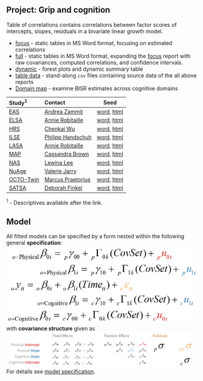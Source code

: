 Project: Grip and cognition
----
Table of correlations contains correlations between factor scores of intercepts, slopes, residuals in a bivariate linear growth model. 
- [focus][corr_focus] - static tables in MS Word format, focusing on estimated correlations 
- [full][corr_full] - static tables in MS Word format, expanding the [focus][corr_focus] report with raw covariances, computed correlations, and confidence intervals. 
- [dynamic][corr_dynamic] - forest plots  and dynamic summary table 
- [table data][table-data] - stand-along `csv` files containing source data of the all above reports
- [Domain map][domain_map] - examine BISR estimates across cognitive domains

| Study<sup>1</sup> | Contact | Seed |
| :---- | :------ | ---- |
| [EAS][eas_table_1]        |[Andrea Zammit](mailto:Andrea.Zammit@einstein.yu.edu)   |[word][eas_word], [html][eas_html]     | 
| [ELSA][elsa_table_1]      |[Annie Robitaille](mailto:annie.g.robitaille@gmail.com) |[word][elsa_word], [html][elsa_html]   |  
| [HRS][hrs_table_1]        |[Chenkai Wu](mailto:chenkai.wu2010@gmail.com)           |[word][hrs_word], [html][hrs_html]     | 
| [ILSE][ilse_table_1]      |[Philipp Handschuh](mailto:philipp.handschuh@uni-ulm.de)|[word][ilse_word], [html][ilse_html]   | 
| [LASA][lasa_table_1]      |[Annie Robitaille](mailto:annie.g.robitaille@gmail.com) |[word][lasa_word], [html][lasa_html]   | 
| [MAP][map_table_1]        |[Cassandra Brown](mailto:clb@uvic.ca)                   |[word][map_word], [html][map_html]     |
| [NAS][nas_table_1]        |[Lewina Lee](mailto:lewina@bu.edu)                      |[word][nas_word], [html][nas_html]     | 
| [NuAge][nuage_table_1]    |[Valerie Jarry ](mailto:valerie.jarry@umontreal.ca )    |[word][nuage_word], [html][nuage_html] | 
| [OCTO-Twin][octo_table_1] |[Marcus Praetorius](mailto:marcus.praetorius@psy.gu.se) |[word][octo_word], [html][octo_html]   |   
| [SATSA][satsa_table_1]    |[Deborah Finkel](mailto:dfinkel@ius.edu)                |[word][satsa_word], [html][satsa_html] | 

<sup>1</sup> - Descriptives available after the link.

## Model
All fitted models can be specified by a form nested within the following general **specification**:  
[![general_model_specification](https://github.com/IALSA/IALSA-2015-Portland/blob/master/libs/images/general_model_specification.png)](https://github.com/IALSA/IALSA-2015-Portland/blob/master/reports/model-specification/README.md)
</br>
with **covariance structure** given as
[![general_model_specification](https://github.com/IALSA/IALSA-2015-Portland/blob/master/libs/images/specification_covariance_structure.png)](https://github.com/IALSA/IALSA-2015-Portland/blob/master/reports/model-specification/README.md)  
For  details see [model specification](../../reports/model-specification/README.md).  


<!-- Below stored the short-cuts for links -->  

  [corr_focus]:https://rawgit.com/IALSA/IALSA-2015-Portland/master/reports/correlation-3/correlation-3-grip-focus.docx
   [corr_full]:https://rawgit.com/IALSA/IALSA-2015-Portland/master/reports/correlation-3/correlation-3-grip-full.docx
[corr_dynamic]:https://rawgit.com/IALSA/IALSA-2015-Portland/master/reports/correlation-3/correlation-3-grip-summary.html
  [table-data]:https://github.com/IALSA/IALSA-2015-Portland/tree/master/reports/correlation-3/table-data
  [domain_map]:https://rawgit.com/IALSA/IALSA-2015-Portland/master/reports/domain-map/domain-map-grip.html
  
  [eas_table_1]:https://rawgit.com/IALSA/IALSA-2015-Portland/master/studies/table_1_descriptives/Table1_EAS_Descriptives_IALSA_Portland.pdf 
 [elsa_table_1]:https://rawgit.com/IALSA/IALSA-2015-Portland/master/studies/table_1_descriptives/Table1_ELSA_Descriptives_IALSA_Portland.pdf   
  [hrs_table_1]:https://rawgit.com/IALSA/IALSA-2015-Portland/master/studies/table_1_descriptives/Table1_HRS_Descriptives_IALSA_Portland.pdf 
 [ilse_table_1]:https://rawgit.com/IALSA/IALSA-2015-Portland/master/studies/table_1_descriptives/Table1_ILSE_Descriptives_IALSA_Portland.pdf 
 [lasa_table_1]:https://rawgit.com/IALSA/IALSA-2015-Portland/master/studies/table_1_descriptives/Table1_LASA_Descriptives_IALSA_Portland.pdf  
  [map_table_1]:https://rawgit.com/IALSA/IALSA-2015-Portland/master/studies/table_1_descriptives/Table1_MAP_Descriptives_IALSA_Portland.pdf
  [nas_table_1]:https://rawgit.com/IALSA/IALSA-2015-Portland/master/studies/table_1_descriptives/Table1_NAS_Descriptives_IALSA_Portland.pdf 
[nuage_table_1]:https://rawgit.com/IALSA/IALSA-2015-Portland/master/studies/table_1_descriptives/Table1_NuAge_Descriptives_IALSA_Portland.pdf 
 [octo_table_1]:https://rawgit.com/IALSA/IALSA-2015-Portland/master/studies/table_1_descriptives/Table1_OCTO_Descriptives_IALSA_Portland.pdf 
[satsa_table_1]:https://rawgit.com/IALSA/IALSA-2015-Portland/master/studies/table_1_descriptives/Table1_SATSA_Descriptives_IALSA_Portland.pdf  

  [eas_word]:https://rawgit.com/IALSA/IALSA-2015-Portland/master/reports/seeds-grip/seed-eas.docx     
 [elsa_word]:https://rawgit.com/IALSA/IALSA-2015-Portland/master/reports/seeds-grip/seed-elsa.docx   
  [hrs_word]:https://rawgit.com/IALSA/IALSA-2015-Portland/master/reports/seeds-grip/seed-hrs.docx     
 [ilse_word]:https://rawgit.com/IALSA/IALSA-2015-Portland/master/reports/seeds-grip/seed-ilse.docx   
 [lasa_word]:https://rawgit.com/IALSA/IALSA-2015-Portland/master/reports/seeds-grip/seed-lasa.docx   
  [nas_word]:https://rawgit.com/IALSA/IALSA-2015-Portland/master/reports/seeds-grip/seed-nas.docx   
[nuage_word]:https://rawgit.com/IALSA/IALSA-2015-Portland/master/reports/seeds-grip/seed-nuage.docx 
  [map_word]:https://rawgit.com/IALSA/IALSA-2015-Portland/master/reports/seeds-grip/seed-map.docx     
 [octo_word]:https://rawgit.com/IALSA/IALSA-2015-Portland/master/reports/seeds-grip/seed-octo.docx   
[satsa_word]:https://rawgit.com/IALSA/IALSA-2015-Portland/master/reports/seeds-grip/seed-satsa.docx   
  
  [eas_html]:https://rawgit.com/IALSA/IALSA-2015-Portland/master/reports/seeds-grip/seed-eas.html     
 [elsa_html]:https://rawgit.com/IALSA/IALSA-2015-Portland/master/reports/seeds-grip/seed-elsa.html   
  [hrs_html]:https://rawgit.com/IALSA/IALSA-2015-Portland/master/reports/seeds-grip/seed-hrs.html     
 [ilse_html]:https://rawgit.com/IALSA/IALSA-2015-Portland/master/reports/seeds-grip/seed-ilse.html   
 [lasa_html]:https://rawgit.com/IALSA/IALSA-2015-Portland/master/reports/seeds-grip/seed-lasa.html   
  [map_html]:https://rawgit.com/IALSA/IALSA-2015-Portland/master/reports/seeds-grip/seed-map.html     
  [nas_html]:https://rawgit.com/IALSA/IALSA-2015-Portland/master/reports/seeds-grip/seed-nas.html   
[nuage_html]:https://rawgit.com/IALSA/IALSA-2015-Portland/master/reports/seeds-grip/seed-nuage.html 
 [octo_html]:https://rawgit.com/IALSA/IALSA-2015-Portland/master/reports/seeds-grip/seed-octo.html   
[satsa_html]:https://rawgit.com/IALSA/IALSA-2015-Portland/master/reports/seeds-grip/seed-satsa.html   
